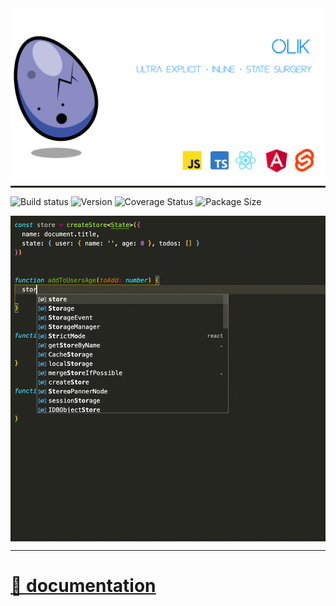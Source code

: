 <span style="background-color: #262620;">
<img src="./assets/banner_2.png" style="max-width=100%" /> 

![Build status](https://img.shields.io/travis/com/memeplexx/olik?style=flat-square&colorA=262620&colorB=3C52A4)
![Version](https://img.shields.io/npm/v/olik?style=flat-square&colorA=262620&colorB=3C52A4)
![Coverage Status](https://img.shields.io/coveralls/github/Memeplexx/Olik?style=flat-square&colorA=262620&colorB=3C52A4)
![Package Size](https://img.shields.io/bundlephobia/minzip/olik?style=flat-square&colorA=262620&colorB=3C52A4)

<img src="./assets/recording-with-comments.gif" style="width: 600px;" />  

---

# [📖 documentation](https://memeplexx.github.io/olik/)
</span>